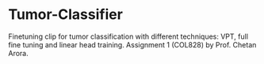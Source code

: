 # Tumor-Classifier
Finetuning clip for tumor classification with different techniques: VPT, full fine tuning and linear head training.
Assignment 1 (COL828) by Prof. Chetan Arora.
